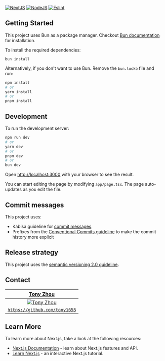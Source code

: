 [![NextJS](https://img.shields.io/badge/Next.js-000000.svg?style=flat&logo=nextdotjs&logoColor=white)](https://nextjs.org/)
[![NodeJS](https://img.shields.io/badge/Node-18-blue?logo=nodedotjs)](https://nodejs.org)
[![Eslint](https://img.shields.io/badge/eslint-3A33D1?style=flat&logo=eslint&logoColor=white)](https://eslint.org/)

## Getting Started

This project uses Bun as a package manager. Checkout [Bun documentation](https://bun.sh/docs/installation) for installation.

To install the required dependencies:

```
bun install
```

Alternatively, if you don't want to use Bun. Remove the `bun.lockb` file and run:

```bash
npm install
# or
yarn install
# or
pnpm install
```

## Development

To run the development server:

```bash
npm run dev
# or
yarn dev
# or
pnpm dev
# or
bun dev
```

Open [http://localhost:3000](http://localhost:3000) with your browser to see the result.

You can start editing the page by modifying `app/page.tsx`. The page auto-updates as you edit the file.

## Commit messages

This project uses:

- Kabisa guideline for [commit messages](https://github.com/kabisa/kabisa-guide/blob/main/technology/knowledge-base/documentation/team_docs_template.md#commit-messages)
- Prefixes from the [Conventional Commits guideline](https://www.conventionalcommits.org/en/v1.0.0/) to make the commit history more explicit

## Release strategy

This project uses the [semantic versioning 2.0 guideline](https://semver.org/spec/v2.0.0.html).

## Contact

|                <a href="www.linkedin.com/in/iamtonyz/" target="_blank">**Tony Zhou**</a>                 |
| :------------------------------------------------------------------------------------------------------: |
| [![Tony Zhou](https://avatars1.githubusercontent.com/u/51972581?s=200&v=4)](https://github.com/tony1658) |
|         <a href="https://github.com/tony1658" target="_blank">`https://github.com/tony1658`</a>          |

## Learn More

To learn more about Next.js, take a look at the following resources:

- [Next.js Documentation](https://nextjs.org/docs) - learn about Next.js features and API.
- [Learn Next.js](https://nextjs.org/learn) - an interactive Next.js tutorial.
